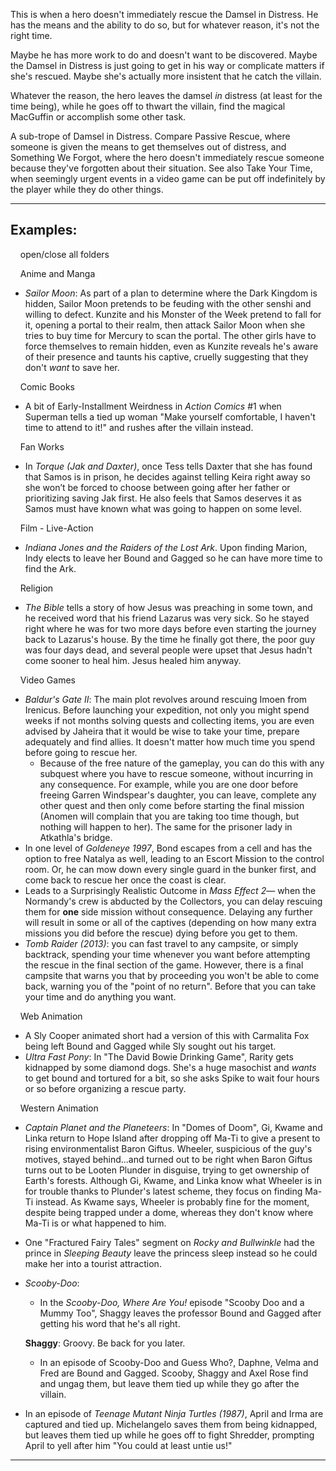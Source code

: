 This is when a hero doesn't immediately rescue the Damsel in Distress. He has the means and the ability to do so, but for whatever reason, it's not the right time.

Maybe he has more work to do and doesn't want to be discovered. Maybe the Damsel in Distress is just going to get in his way or complicate matters if she's rescued. Maybe she's actually more insistent that he catch the villain.

Whatever the reason, the hero leaves the damsel _in_ distress (at least for the time being), while he goes off to thwart the villain, find the magical MacGuffin or accomplish some other task.

A sub-trope of Damsel in Distress. Compare Passive Rescue, where someone is given the means to get themselves out of distress, and Something We Forgot, where the hero doesn't immediately rescue someone because they've forgotten about their situation. See also Take Your Time, when seemingly urgent events in a video game can be put off indefinitely by the player while they do other things.

___

## Examples:

    open/close all folders 

    Anime and Manga 

-   _Sailor Moon_: As part of a plan to determine where the Dark Kingdom is hidden, Sailor Moon pretends to be feuding with the other senshi and willing to defect. Kunzite and his Monster of the Week pretend to fall for it, opening a portal to their realm, then attack Sailor Moon when she tries to buy time for Mercury to scan the portal. The other girls have to force themselves to remain hidden, even as Kunzite reveals he's aware of their presence and taunts his captive, cruelly suggesting that they don't _want_ to save her.

    Comic Books 

-   A bit of Early-Installment Weirdness in _Action Comics_ #1 when Superman tells a tied up woman "Make yourself comfortable, I haven't time to attend to it!" and rushes after the villain instead.

    Fan Works 

-   In _Torque (Jak and Daxter)_, once Tess tells Daxter that she has found that Samos is in prison, he decides against telling Keira right away so she won’t be forced to choose between going after her father or prioritizing saving Jak first. He also feels that Samos deserves it as Samos must have known what was going to happen on some level.

    Film - Live-Action 

-   _Indiana Jones and the Raiders of the Lost Ark_. Upon finding Marion, Indy elects to leave her Bound and Gagged so he can have more time to find the Ark.

    Religion 

-   _The Bible_ tells a story of how Jesus was preaching in some town, and he received word that his friend Lazarus was very sick. So he stayed right where he was for two more days before even starting the journey back to Lazarus's house. By the time he finally got there, the poor guy was four days dead, and several people were upset that Jesus hadn't come sooner to heal him. Jesus healed him anyway.

    Video Games 

-   _Baldur's Gate II_: The main plot revolves around rescuing Imoen from Irenicus. Before launching your expedition, not only you might spend weeks if not months solving quests and collecting items, you are even advised by Jaheira that it would be wise to take your time, prepare adequately and find allies. It doesn't matter how much time you spend before going to rescue her.
    -   Because of the free nature of the gameplay, you can do this with any subquest where you have to rescue someone, without incurring in any consequence. For example, while you are one door before freeing Garren Windspear's daughter, you can leave, complete any other quest and then only come before starting the final mission (Anomen will complain that you are taking too time though, but nothing will happen to her). The same for the prisoner lady in Atkathla's bridge.
-   In one level of _Goldeneye 1997_, Bond escapes from a cell and has the option to free Natalya as well, leading to an Escort Mission to the control room. Or, he can mow down every single guard in the bunker first, and come back to rescue her once the coast is clear.
-   Leads to a Surprisingly Realistic Outcome in _Mass Effect 2_— when the Normandy's crew is abducted by the Collectors, you can delay rescuing them for **one** side mission without consequence. Delaying any further will result in some or all of the captives (depending on how many extra missions you did before the rescue) dying before you get to them.
-   _Tomb Raider (2013)_: you can fast travel to any campsite, or simply backtrack, spending your time whenever you want before attempting the rescue in the final section of the game. However, there is a final campsite that warns you that by proceeding you won't be able to come back, warning you of the "point of no return". Before that you can take your time and do anything you want.

    Web Animation 

-   A Sly Cooper animated short had a version of this with Carmalita Fox being left Bound and Gagged while Sly sought out his target.
-   _Ultra Fast Pony_: In "The David Bowie Drinking Game", Rarity gets kidnapped by some diamond dogs. She's a huge masochist and _wants_ to get bound and tortured for a bit, so she asks Spike to wait four hours or so before organizing a rescue party.

    Western Animation 

-   _Captain Planet and the Planeteers_: In "Domes of Doom", Gi, Kwame and Linka return to Hope Island after dropping off Ma-Ti to give a present to rising environmentalist Baron Giftus. Wheeler, suspicious of the guy's motives, stayed behind...and turned out to be right when Baron Giftus turns out to be Looten Plunder in disguise, trying to get ownership of Earth's forests. Although Gi, Kwame, and Linka know what Wheeler is in for trouble thanks to Plunder's latest scheme, they focus on finding Ma-Ti instead. As Kwame says, Wheeler is probably fine for the moment, despite being trapped under a dome, whereas they don't know where Ma-Ti is or what happened to him.
-   One "Fractured Fairy Tales" segment on _Rocky and Bullwinkle_ had the prince in _Sleeping Beauty_ leave the princess sleep instead so he could make her into a tourist attraction.
-   _Scooby-Doo_:
    
    -   In the _Scooby-Doo, Where Are You!_ episode "Scooby Doo and a Mummy Too", Shaggy leaves the professor Bound and Gagged after getting his word that he's all right.
    
    **Shaggy**: Groovy. Be back for you later.
    
    -   In an episode of Scooby-Doo and Guess Who?, Daphne, Velma and Fred are Bound and Gagged. Scooby, Shaggy and Axel Rose find and ungag them, but leave them tied up while they go after the villain.
-   In an episode of _Teenage Mutant Ninja Turtles (1987)_, April and Irma are captured and tied up. Michelangelo saves them from being kidnapped, but leaves them tied up while he goes off to fight Shredder, prompting April to yell after him "You could at least untie us!"

___